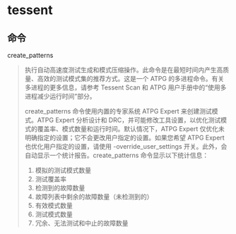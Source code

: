 
# tessent

## 命令

create_patterns

> 执行自动高速度测试生成和模式压缩操作。此命令是在最短时间内产生高质量、高效的测试模式集的推荐方式。这是一个 ATPG 的多进程命令。有关多进程的更多信息，请参考 Tessent Scan 和 ATPG 用户手册中的“使用多进程减少运行时间”部分。
>
> create_patterns 命令使用内置的专家系统 ATPG Expert 来创建测试模式。ATPG Expert 分析设计和 DRC，并可能修改工具设置，以优化测试模式的覆盖率、模式数量和运行时间。默认情况下，ATPG Expert 仅优化未明确指定的设置；它不会更改用户指定的设置。如果您希望 ATPG Expert 也优化用户指定的设置，请使用 -override_user_settings 开关。此外，会自动显示一个统计报告。create_patterns 命令显示以下统计信息：
>
> 1. 模拟的测试模式数量
> 2. 测试覆盖率
> 3. 检测到的故障数量
> 4. 故障列表中剩余的故障数量（未检测到的）
> 5. 有效模式数量
> 6. 测试模式数量
> 7. 冗余、无法测试和中止的故障数量
